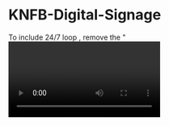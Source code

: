 # KNFB-Digital-Signage
To include 24/7 loop , remove the "<video>" block and replace with soutce code for mp4 file
make sure to upload file to same repository and folder as index.html
